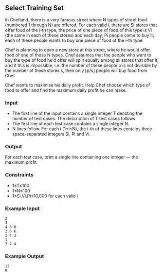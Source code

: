 ## Select Training Set

In Chefland, there is a very famous street where N types of street food (numbered 1 through N) are offered. For each valid i, there are Si stores that offer food of the i-th type, the price of one piece of food of this type is Vi (the same in each of these stores) and each day, Pi people come to buy it; each of these people wants to buy one piece of food of the i-th type.

Chef is planning to open a new store at this street, where he would offer food of one of these N types. Chef assumes that the people who want to buy the type of food he'd offer will split equally among all stores that offer it, and if this is impossible, i.e. the number of these people p is not divisible by the number of these stores s, then only ⌊p/s⌋ people will buy food from Chef.

Chef wants to maximise his daily profit. Help Chef choose which type of food to offer and find the maximum daily profit he can make.

### Input

- The first line of the input contains a single integer T denoting the number of test cases. The description of T test cases follows.
- The first line of each test case contains a single integer N.
- N lines follow. For each i (1≤i≤N), the i-th of these lines contains three space-separated integers Si, Pi and Vi.

### Output

For each test case, print a single line containing one integer ― the maximum profit.

### Constraints

- 1≤T≤100
- 1≤N≤100
- 1≤Si,Vi,Pi≤10,000 for each valid i

### Example Input

```
2
3
4 6 8
2 6 6
1 4 3
1
7 7 4
```

### Example Output

```
12
0
```
